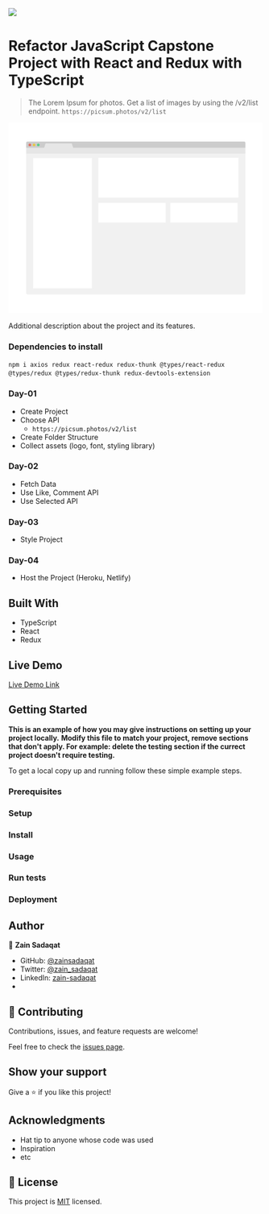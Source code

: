 ![](https://img.shields.io/badge/Microverse-blueviolet)

# Refactor JavaScript Capstone Project with React and Redux with TypeScript

> The Lorem Ipsum for photos. Get a list of images by using the /v2/list endpoint. `https://picsum.photos/v2/list `

![screenshot](./app_screenshot.png)

Additional description about the project and its features.

### Dependencies to install

`npm i axios redux react-redux redux-thunk @types/react-redux @types/redux @types/redux-thunk redux-devtools-extension`

### Day-01

- Create Project
- Choose API
  - `https://picsum.photos/v2/list`
- Create Folder Structure
- Collect assets (logo, font, styling library)

### Day-02

- Fetch Data
- Use Like, Comment API
- Use Selected API

### Day-03

- Style Project

### Day-04

- Host the Project (Heroku, Netlify)

## Built With

- TypeScript
- React
- Redux

## Live Demo

[Live Demo Link](https://livedemo.com)

## Getting Started

**This is an example of how you may give instructions on setting up your project locally.**
**Modify this file to match your project, remove sections that don't apply. For example: delete the testing section if the currect project doesn't require testing.**

To get a local copy up and running follow these simple example steps.

### Prerequisites

### Setup

### Install

### Usage

### Run tests

### Deployment

## Author

👤 **Zain Sadaqat**

- GitHub: [@zainsadaqat](https://github.com/zainsadaqat)
- Twitter: [@zain_sadaqat](https://twitter.com/zain_sadaqat)
- LinkedIn: [zain-sadaqat](https://linkedin.com/in/zain-sadaqat)
-

## 🤝 Contributing

Contributions, issues, and feature requests are welcome!

Feel free to check the [issues page](../../issues/).

## Show your support

Give a ⭐️ if you like this project!

## Acknowledgments

- Hat tip to anyone whose code was used
- Inspiration
- etc

## 📝 License

This project is [MIT](./MIT.md) licensed.
